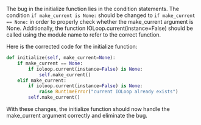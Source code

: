 The bug in the initialize function lies in the condition statements. The condition `if make_current is None:` should be changed to `if make_current == None:` in order to properly check whether the make_current argument is None. Additionally, the function IOLoop.current(instance=False) should be called using the module name to refer to the correct function.

Here is the corrected code for the initialize function:

```python
def initialize(self, make_current=None):
    if make_current == None:
        if ioloop.current(instance=False) is None:
            self.make_current()
    elif make_current:
        if ioloop.current(instance=False) is None:
            raise RuntimeError("current IOLoop already exists")
        self.make_current()
```

With these changes, the initialize function should now handle the make_current argument correctly and eliminate the bug.